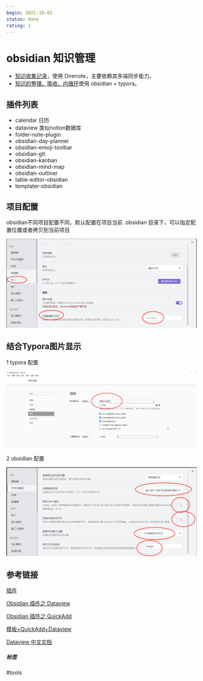 ```yaml
---
begin: 2021-10-03
status: done
rating: 1
---
```


# obsidian 知识管理

- [知识收集记录](../methodology/Zettelkasten卡片盒笔记法.md#^2098e6)，使用 Onenote，主要依赖其多端同步能力。
- [知识的整理、吸收、内循环](../methodology/Zettelkasten卡片盒笔记法.md#^3eed29)使用 obsidian + typora。


## 插件列表

- calendar 日历
- dataview 类似notion数据库
- folder-note-plugin
- obsidian-day-planner
- obsidian-emoji-toolbar
- obsidian-glt
- obsidian-kanban
- obsidian-mind-map
- obsidian-outliner
- table-editor-obsidian
- templater-obsidian



## 项目配置

obsidian不同项目配置不同，默认配置在项目当前 .obsidian 目录下，可以指定配置位置或者拷贝到当前项目

![image-20211003222252203](image/image-20211003222252203.png)



## 结合Typora图片显示

1 typora 配置

![image-20211003225419188](image/image-20211003225419188.png)



2 obsidian 配置

![image-20211003225501038](image/image-20211003225501038.png)



## 参考链接

[插件](https://zhuanlan.zhihu.com/p/410202700)

[Obsidian 插件之 Dataview](https://zhuanlan.zhihu.com/p/373623264)

[Obsidian 插件之 QuickAdd](https://zhuanlan.zhihu.com/p/386885976)

[模板+QuickAdd+Dataview](https://sspai.com/post/68350)

[Dataview 中文文档](https://zhuanlan.zhihu.com/p/393550306)

##### 标签
#tools 